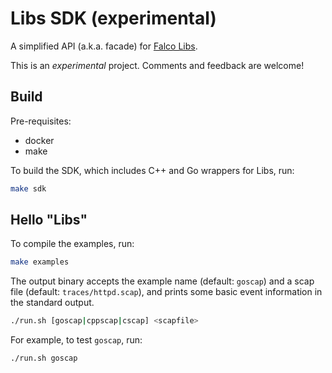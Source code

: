 # Libs SDK (experimental)

A simplified API (a.k.a. facade) for [Falco Libs](https://github.com/falcosecurity/libs).

This is an _experimental_ project. Comments and feedback are welcome!

## Build

Pre-requisites:

* docker
* make

To build the SDK, which includes C++ and Go wrappers for Libs, run:

```bash
make sdk
```

## Hello "Libs"

To compile the examples, run:

```bash
make examples
```

The output binary accepts the example name (default: `goscap`) and a scap file (default: `traces/httpd.scap`), and prints some basic event information in the standard output.

```bash
./run.sh [goscap|cppscap|cscap] <scapfile>
```

For example, to test `goscap`, run:

```bash
./run.sh goscap
```
